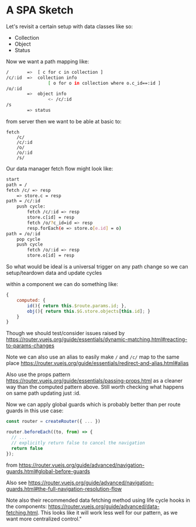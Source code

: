 # A SPA Sketch

Let's revisit a certain setup with data classes like so:

* Collection
* Object
* Status

Now we want a path mapping like:

```sh
/       =>  [ c for c in collection ]
/c/:id  =>  collection info
                [ o for o in collection where o.c_id==:id ]
/o/:id
        =>  object info
                <- /c/:id
/s
        => status
```

from server then we want to be able at basic to:

```
fetch
    /c/
    /c/:id
    /o/
    /o/:id
    /s/
```

Our data manager fetch flow might look like:

```sh
start
path = /
fetch /c/ => resp
    => store.c = resp
path = /c/:id
    push cycle:
        fetch /c/:id => resp
        store.c[id] = resp
        fetch /o/?c_id=id => resp
        resp.forEach(e => store.o[e.id] = o)
path = /o/:id
    pop cycle
    push cycle
        fetch /o/:id => resp
        store.o[id] = resp
```

So what would be ideal is a universal trigger on any path change so
we can setup/teardown data and update cycles

within a component we can do something like:

```javascript
{
    computed: {
        id(){ return this.$route.params.id; },
        obj(){ return this.$G.store.objects[this.id]; }
    }
}
```

Though we should test/consider issues raised by <https://router.vuejs.org/guide/essentials/dynamic-matching.html#reacting-to-params-changes>

Note we can also use an alias to easily make `/` and `/c/` map to the same place <https://router.vuejs.org/guide/essentials/redirect-and-alias.html#alias>

Also use the props pattern <https://router.vuejs.org/guide/essentials/passing-props.html> as a cleaner way than the computed pattern above. Still worth checking what happens on same path updating just :id.

Now we can apply global guards which is probably better than per route guards in this use case:

```javascript
const router = createRouter({ ... })

router.beforeEach((to, from) => {
  // ...
  // explicitly return false to cancel the navigation
  return false
});
```

from <https://router.vuejs.org/guide/advanced/navigation-guards.html#global-before-guards>

Also see <https://router.vuejs.org/guide/advanced/navigation-guards.html#the-full-navigation-resolution-flow>

Note also their recommended data fetching method using life cycle hooks in the components: <https://router.vuejs.org/guide/advanced/data-fetching.html>. This looks like it will work less well for our pattern, as we want more centralized control."



